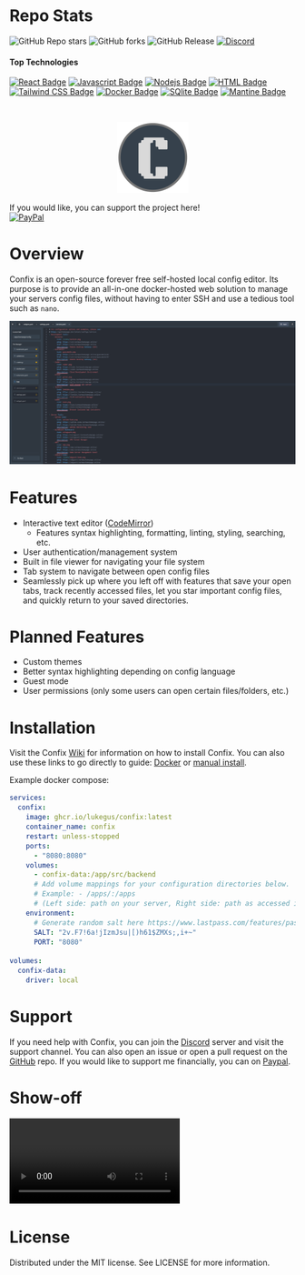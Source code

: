 # Repo Stats
![GitHub Repo stars](https://img.shields.io/github/stars/LukeGus/Confix?style=flat&label=Stars)
![GitHub forks](https://img.shields.io/github/forks/LukeGus/Confix?style=flat&label=Forks)
![GitHub Release](https://img.shields.io/github/v/release/LukeGus/Confix?style=flat&label=Release)
<a href="https://discord.gg/jv4u9wJp"><img alt="Discord" src="https://img.shields.io/discord/1347374268253470720"></a>
#### Top Technologies
[![React Badge](https://img.shields.io/badge/-React-61DBFB?style=flat-square&labelColor=black&logo=react&logoColor=61DBFB)](#)
[![Javascript Badge](https://img.shields.io/badge/-Javascript-F0DB4F?style=flat-square&labelColor=black&logo=javascript&logoColor=F0DB4F)](#)
[![Nodejs Badge](https://img.shields.io/badge/-Nodejs-3C873A?style=flat-square&labelColor=black&logo=node.js&logoColor=3C873A)](#)
[![HTML Badge](https://img.shields.io/badge/-HTML-E34F26?style=flat-square&labelColor=black&logo=html5&logoColor=E34F26)](#)
[![Tailwind CSS Badge](https://img.shields.io/badge/-TailwindCSS-38B2AC?style=flat-square&labelColor=black&logo=tailwindcss&logoColor=38B2AC)](#)
[![Docker Badge](https://img.shields.io/badge/-Docker-2496ED?style=flat-square&labelColor=black&logo=docker&logoColor=2496ED)](#)
[![SQlite Badge](https://img.shields.io/badge/SQLite-07405E?style=flat&compact=true&logo=sqlite&logoColor=white)](#)
[![Mantine Badge](https://img.shields.io/badge/Mantine-07405E?style=flat&compact=true&logo=Mantine&logoColor=white)](#)


<br />
<p align="center">
  <a href="https://github.com/LukeGus/Confix">
    <img alt="Confix Banner" src=./repo-images/ConfixLogo.png style="width: 125px; height: auto;">  </a>
</p>

If you would like, you can support the project here!\
[![PayPal](https://img.shields.io/badge/PayPal-00457C?style=for-the-badge&logo=paypal&logoColor=white)](https://paypal.me/LukeGustafson803)

# Overview
Confix is an open-source forever free self-hosted local config editor. Its purpose is to provide an all-in-one docker-hosted web solution to manage your servers config files, without having to enter SSH and use a tedious tool such as `nano`.

![Demo Image 1](repo-images/DemoImage1.png)

# Features
- Interactive text editor ([CodeMirror](https://uiwjs.github.io/react-codemirror/#/))
  - Features syntax highlighting, formatting, linting, styling, searching, etc.
- User authentication/management system
- Built in file viewer for navigating your file system
- Tab system to navigate between open config files
- Seamlessly pick up where you left off with features that save your open tabs, track recently accessed files, let you star important config files, and quickly return to your saved directories.

# Planned Features
- Custom themes
- Better syntax highlighting depending on config language
- Guest mode
- User permissions (only some users can open certain files/folders, etc.)

# Installation
Visit the Confix [Wiki](https://github.com/LukeGus/Confix/wiki) for information on how to install Confix. You can also use these links to go directly to guide: [Docker](https://github.com/LukeGus/Confix/wiki/Docker) or [manual install](https://github.com/LukeGus/Confix/wiki/Manual).

Example docker compose:
```yaml
services:
  confix:
    image: ghcr.io/lukegus/confix:latest
    container_name: confix
    restart: unless-stopped
    ports:
      - "8080:8080"
    volumes:
      - confix-data:/app/src/backend
      # Add volume mappings for your configuration directories below.
      # Example: - /apps/:/apps  
      # (Left side: path on your server, Right side: path as accessed inside the Confix file browser)
    environment:
      # Generate random salt here https://www.lastpass.com/features/password-generator (max 32 characters, include all characters for settings)
      SALT: "2v.F7!6a!jIzmJsu|[)h61$ZMXs;,i+~"
      PORT: "8080"

volumes:
  confix-data:
    driver: local
```

# Support
If you need help with Confix, you can join the [Discord](https://discord.gg/jVQGdvHDrf) server and visit the support channel. You can also open an issue or open a pull request on the [GitHub](https://github.com/LukeGus/Confix/pulls) repo. If you would like to support me financially, you can on [Paypal](https://paypal.me/LukeGustafson803).

# Show-off

![Demo Video 1](repo-images/DemoVideo1.mp4)

# License
Distributed under the MIT license. See LICENSE for more information.